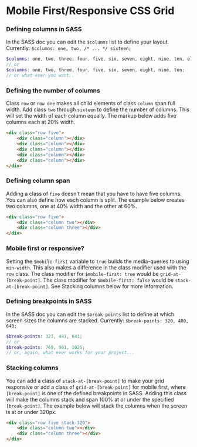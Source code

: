# Mobile First/Responsive CSS Grid

### Defining columns in SASS
In the SASS doc you can edit the `$columns` list to define your layout.
Currently: `$columns: one, two, /* ... */ sixteen;`

```scss
$columns: one, two, three, four, five, six, seven, eight, nine, ten, eleven, twelve;
// or
$columns: one, two, three, four, five, six, seven, eight, nine, ten;
// or what ever you want..
```

### Defining the number of columns
Class `row` or `row one` makes all child elements of class `column` span full width.
Add class `two` through `sixteen` to define the number of columns. This will set the width of each column equally.
The markup below adds five columns each at 20% width.

```html
<div class="row five">
	<div class="column"></div>
	<div class="column"></div>
	<div class="column"></div>
	<div class="column"></div>
	<div class="column"></div>
</div>
```

### Defining column span
Adding a class of `five` doesn't mean that you have to have five columns.
You can also define how each column is split. The example below creates two columns, one at 40% width and the other at 60%.

```html
<div class="row five">
	<div class="column two"></div>
	<div class="column three"></div>
</div>
```

### Mobile first or responsive?
Setting the `$mobile-first` variable to `true` builds the media-queries to using `min-width`.
This also makes a difference in the class modifier used with the `row` class.
The class modifier for `$mobile-first: true` would be `grid-at-[break-point]`.
The class modifier for `$mobile-first: false` would be `stack-at-[break-point]`.
See Stacking columns below for more information.

### Defining breakpoints in SASS
In the SASS doc you can edit the `$break-points` list to define at which screen sizes the columns are stacked.
Currently: `$break-points: 320, 480, 640;`

```scss
$break-points: 321, 481, 641;
// or
$break-points: 769, 961, 1025;
// or, again, what ever works for your project...
```

### Stacking columns
You can add a class of `stack-at-[break-point]` to make your grid responsive or add a class of `grid-at-[break-point]` for mobile first,
where `[break-point]` is one of the defined breakpoints in SASS.
Adding this class will make the columns stack and span 100% at or under the specified `[break-point]`.
The example below will stack the columns when the screen is at or under 320px.

```html
<div class="row five stack-320">
	<div class="column two"></div>
	<div class="column three"></div>
</div>
```
